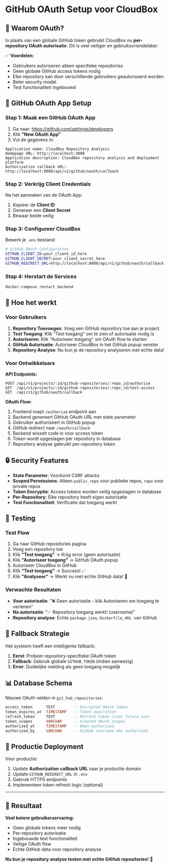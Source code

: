 # GitHub OAuth Setup voor CloudBox

## 🎯 Waarom OAuth?

In plaats van een globale GitHub token gebruikt CloudBox nu **per-repository OAuth autorisatie**. Dit is veel veiliger en gebruiksvriendelijker:

✅ **Voordelen:**
- Gebruikers autoriseren alleen specifieke repositories
- Geen globale GitHub access tokens nodig
- Elke repository kan door verschillende gebruikers geautoriseerd worden
- Beter security model
- Test functionaliteit ingebouwd

## 🔧 GitHub OAuth App Setup

### Stap 1: Maak een GitHub OAuth App

1. Ga naar: https://github.com/settings/developers
2. Klik **"New OAuth App"**
3. Vul de gegevens in:

```
Application name: CloudBox Repository Analysis
Homepage URL: http://localhost:3000
Application description: CloudBox repository analysis and deployment platform
Authorization callback URL: http://localhost:8080/api/v1/github/oauth/callback
```

### Stap 2: Verkrijg Client Credentials

Na het aanmaken van de OAuth App:
1. Kopieer de **Client ID**
2. Genereer een **Client Secret**
3. Bewaar beide veilig

### Stap 3: Configureer CloudBox

Bewerk je `.env` bestand:

```bash
# GitHub OAuth Configuration
GITHUB_CLIENT_ID=your_client_id_here
GITHUB_CLIENT_SECRET=your_client_secret_here
GITHUB_REDIRECT_URL=http://localhost:8080/api/v1/github/oauth/callback
```

### Stap 4: Herstart de Services

```bash
docker-compose restart backend
```

## 🚀 Hoe het werkt

### Voor Gebruikers

1. **Repository Toevoegen**: Voeg een GitHub repository toe aan je project
2. **Test Toegang**: Klik "Test toegang" om te zien of autorisatie nodig is
3. **Autoriseren**: Klik "Autoriseer toegang" om OAuth flow te starten
4. **GitHub Autorisatie**: Autoriseer CloudBox in het GitHub popup venster
5. **Repository Analyse**: Nu kun je de repository analyseren met echte data!

### Voor Ontwikkelaars

**API Endpoints:**
```
POST /api/v1/projects/:id/github-repositories/:repo_id/authorize
GET  /api/v1/projects/:id/github-repositories/:repo_id/test-access
GET  /api/v1/github/oauth/callback
```

**OAuth Flow:**
1. Frontend roept `/authorize` endpoint aan
2. Backend genereert GitHub OAuth URL met state parameter
3. Gebruiker authoriseert in GitHub popup
4. GitHub redirect naar `/oauth/callback`
5. Backend wisselt code in voor access token
6. Token wordt opgeslagen per repository in database
7. Repository analyse gebruikt per-repository token

## 🔒 Security Features

- **State Parameter**: Voorkomt CSRF attacks
- **Scoped Permissions**: Alleen `public_repo` voor publieke repos, `repo` voor private repos
- **Token Encryptie**: Access tokens worden veilig opgeslagen in database
- **Per-Repository**: Elke repository heeft eigen autorisatie
- **Test Functionaliteit**: Verificatie dat toegang werkt

## 🧪 Testing

### Test Flow
1. Ga naar GitHub repositories pagina
2. Voeg een repository toe
3. Klik **"Test toegang"** → Krijg error (geen autorisatie)
4. Klik **"Autoriseer toegang"** → GitHub OAuth popup
5. Autoriseer CloudBox in GitHub
6. Klik **"Test toegang"** → Success! ✅
7. Klik **"Analyseer"** → Werkt nu met echte GitHub data! 🎉

### Verwachte Resultaten
- **Voor autorisatie**: "❌ Geen autorisatie - klik Autoriseren om toegang te verlenen"
- **Na autorisatie**: "✅ Repository toegang werkt! (username)"
- **Repository analyse**: Echte `package.json`, `Dockerfile`, etc. van GitHub

## 🔄 Fallback Strategie

Het systeem heeft een intelligente fallback:
1. **Eerst**: Probeer repository-specifieke OAuth token
2. **Fallback**: Gebruik globale `GITHUB_TOKEN` (indien aanwezig)
3. **Error**: Duidelijke melding als geen toegang mogelijk

## 📊 Database Schema

Nieuwe OAuth velden in `git_hub_repositories`:
```sql
access_token      TEXT        -- Encrypted OAuth token
token_expires_at  TIMESTAMP   -- Token expiration
refresh_token     TEXT        -- Refresh token (voor future use)
token_scopes      VARCHAR     -- Granted OAuth scopes
authorized_at     TIMESTAMP   -- When authorized
authorized_by     VARCHAR     -- GitHub username who authorized
```

## 🎯 Productie Deployment

Voor productie:
1. Update **Authorization callback URL** naar je productie domain
2. Update `GITHUB_REDIRECT_URL` in `.env`
3. Gebruik HTTPS endpoints
4. Implementeer token refresh logic (optional)

---

## 🎉 Resultaat

**Veel betere gebruikerservaring:**
- Geen globale tokens meer nodig
- Per-repository autorisatie
- Ingebouwde test functionaliteit
- Veilige OAuth flow
- Echte GitHub data voor repository analyse

**Nu kun je repository analyse testen met echte GitHub repositories!** 🚀